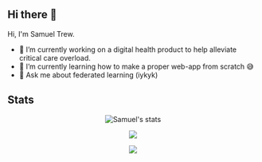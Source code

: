 ## Hi there 👋

<!--
**SamuelTrew/SamuelTrew** is a ✨ _special_ ✨ repository because its `README.md` (this file) appears on your GitHub profile.
-->
Hi, I'm Samuel Trew.

- 🔭 I’m currently working on a digital health product to help alleviate critical care overload.
- 🌱 I’m currently learning how to make a proper web-app from scratch 😅
- 💬 Ask me about federated learning (iykyk)

## Stats

<p align="center">
  <img src="https://github-profile-trophy.vercel.app/?username=SamuelTrew&row=1&theme=onedark" alt="Samuel's stats"/>
</p>

<p align="center">
  <img src="https://github-readme-stats.vercel.app/api?username=SamuelTrew&count_private=true&show_icons=true&theme=synthwave" />
</p>

<p align="center">
  <img src="https://github-readme-stats.vercel.app/api/top-langs/?username=SamuelTrew&layout=compact&count_private=true&show_icons=true&theme=synthwave" />
</p>
